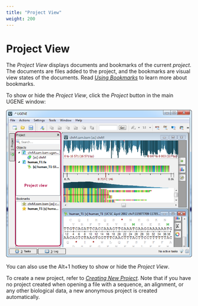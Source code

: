```yaml
---
title: "Project View"
weight: 200
---
```



# Project View

The _Project View_ displays documents and bookmarks of the current _project_. The documents are files added to the project, and the bookmarks are visual view states of the documents. Read [_Using Bookmarks_](../using-bookmarks) to learn more about bookmarks.

To show or hide the _Project View_, click the _Project_ button in the main UGENE window:


![](/images/65929263/65929264.png)

You can also use the Alt+1 hotkey to show or hide the _Project View_.

To create a new project, refer to [_Creating New Project_](../creating-new-project). Note that if you have no project created when opening a file with a sequence, an alignment, or any other biological data, a new anonymous project is created automatically.
